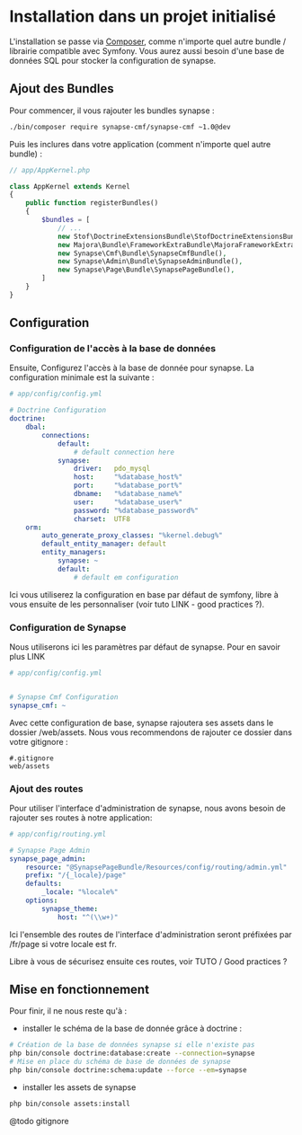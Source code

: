 # Installation dans un projet initialisé

L'installation se passe via [Composer](https://getcomposer.org/), comme n'importe quel autre bundle / librairie compatible avec Symfony.
Vous aurez aussi besoin d'une base de données SQL pour stocker la configuration de synapse.

## Ajout des Bundles

Pour commencer, il vous rajouter les bundles synapse :

```bash
./bin/composer require synapse-cmf/synapse-cmf ~1.0@dev
```


Puis les inclures dans votre application (comment n'importe quel autre bundle) :
```php
// app/AppKernel.php

class AppKernel extends Kernel
{
    public function registerBundles()
    {
        $bundles = [
            // ...
            new Stof\DoctrineExtensionsBundle\StofDoctrineExtensionsBundle(),
            new Majora\Bundle\FrameworkExtraBundle\MajoraFrameworkExtraBundle($this),
            new Synapse\Cmf\Bundle\SynapseCmfBundle(),
            new Synapse\Admin\Bundle\SynapseAdminBundle(),
            new Synapse\Page\Bundle\SynapsePageBundle(),
        ]
    }
}
```

## Configuration

### Configuration de l'accès à la base de données
Ensuite, Configurez l'accès à la base de donnée pour synapse.
La configuration minimale est la suivante :
```yml
# app/config/config.yml

# Doctrine Configuration
doctrine:
    dbal:
        connections:
            default:
                # default connection here
            synapse:
                driver:   pdo_mysql
                host:     "%database_host%"
                port:     "%database_port%"
                dbname:   "%database_name%"
                user:     "%database_user%"
                password: "%database_password%"
                charset:  UTF8
    orm:
        auto_generate_proxy_classes: "%kernel.debug%"
        default_entity_manager: default
        entity_managers:
            synapse: ~
            default:
                # default em configuration
```

Ici vous utiliserez la configuration en base par défaut de symfony, libre à vous ensuite de les personnaliser (voir tuto LINK - good practices ?).


### Configuration de Synapse

Nous utiliserons ici les paramètres par défaut de synapse. Pour en savoir plus LINK

```yml
# app/config/config.yml


# Synapse Cmf Configuration
synapse_cmf: ~
```

Avec cette configuration de base, synapse rajoutera ses assets dans le dossier /web/assets. Nous vous recommendons de rajouter ce dossier dans votre gitignore :

```
#.gitignore
web/assets
```

### Ajout des routes

Pour utiliser l'interface d'administration de synapse, nous avons besoin de rajouter ses routes à notre application:

```yml
# app/config/routing.yml

# Synapse Page Admin
synapse_page_admin:
    resource: "@SynapsePageBundle/Resources/config/routing/admin.yml"
    prefix: "/{_locale}/page"
    defaults:
        _locale: "%locale%"
    options:
        synapse_theme:
            host: "^(\\w+)"
```

Ici l'ensemble des routes de l'interface d'administration seront préfixées par /fr/page si votre locale est fr.

Libre à vous de sécurisez ensuite ces routes, voir TUTO / Good practices ?

## Mise en fonctionnement

Pour finir, il ne nous reste qu'à :

 - installer le schéma de la base de donnée grâce à doctrine :

```bash
# Création de la base de données synapse si elle n'existe pas
php bin/console doctrine:database:create --connection=synapse
# Mise en place du schéma de base de données de synapse
php bin/console doctrine:schema:update --force --em=synapse
```

 - installer les assets de synapse

```bash
php bin/console assets:install
```


@todo gitignore
